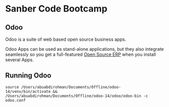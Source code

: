 # Sanber Code Bootcamp
Odoo
----

Odoo is a suite of web based open source business apps.

Odoo Apps can be used as stand-alone applications, but they also integrate seamlessly so you get
a full-featured <a href="https://www.odoo.com">Open Source ERP</a> when you install several Apps.

## Running Odoo
```
source /Users/abuabdirohman/Documents/Offline/odoo-14/venv/bin/activate &&
/Users/abuabdirohman/Documents/Offline/odoo-14/odoo/odoo-bin -c odoo.conf
```